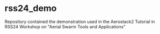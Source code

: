 # rss24_demo
Repository contained the demonstration used in the Aerostack2 Tutorial in RSS24 Workshop on "Aerial Swarm Tools and Applications"
